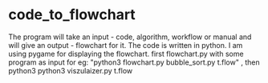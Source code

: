 # code_to_flowchart
The program will take an input - code, algorithm, workflow or manual and will give an output - flowchart for it.
The code is written in python. I am using pygame for displaying the flowchart.
first flowchart.py with some program as input for eg: "python3 flowchart.py bubble_sort.py t.flow" , then python3 python3 viszulaizer.py t.flow
